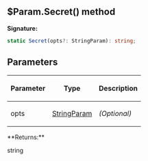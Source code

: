 
## $Param.Secret() method

**Signature:**

```typescript
static Secret(opts?: StringParam): string;
```

## Parameters

<table><thead><tr><th>

Parameter


</th><th>

Type


</th><th>

Description


</th></tr></thead>
<tbody><tr><td>

opts


</td><td>

[StringParam](/reference/stringparam.md)


</td><td>

_(Optional)_


</td></tr>
</tbody></table>
**Returns:**

string

